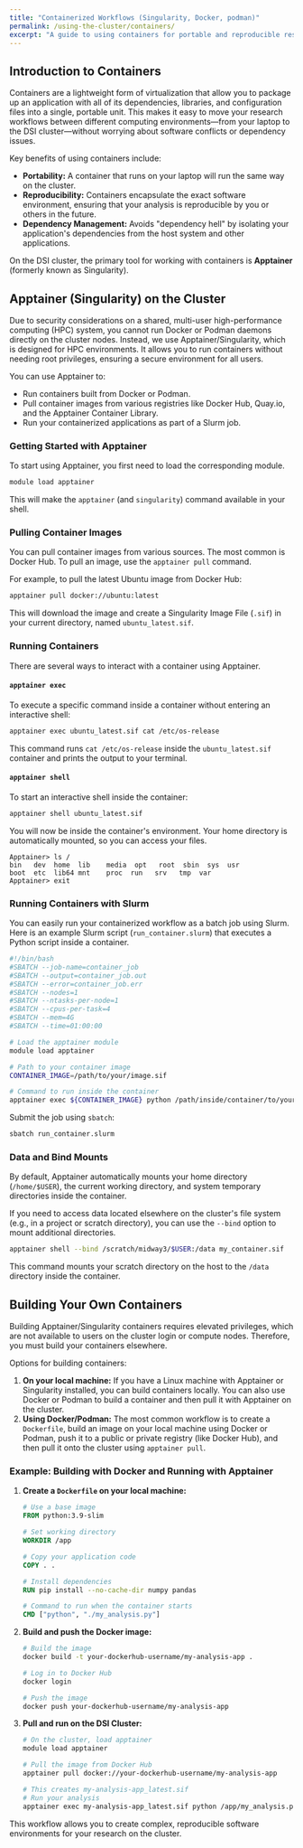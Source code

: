 ```yaml
---
title: "Containerized Workflows (Singularity, Docker, podman)"
permalink: /using-the-cluster/containers/
excerpt: "A guide to using containers for portable and reproducible research workflows."
---
```


## Introduction to Containers

Containers are a lightweight form of virtualization that allow you to package up an application with all of its dependencies, libraries, and configuration files into a single, portable unit. This makes it easy to move your research workflows between different computing environments—from your laptop to the DSI cluster—without worrying about software conflicts or dependency issues.

Key benefits of using containers include:
- **Portability:** A container that runs on your laptop will run the same way on the cluster.
- **Reproducibility:** Containers encapsulate the exact software environment, ensuring that your analysis is reproducible by you or others in the future.
- **Dependency Management:** Avoids "dependency hell" by isolating your application's dependencies from the host system and other applications.

On the DSI cluster, the primary tool for working with containers is **Apptainer** (formerly known as Singularity).

## Apptainer (Singularity) on the Cluster

Due to security considerations on a shared, multi-user high-performance computing (HPC) system, you cannot run Docker or Podman daemons directly on the cluster nodes. Instead, we use Apptainer/Singularity, which is designed for HPC environments. It allows you to run containers without needing root privileges, ensuring a secure environment for all users.

You can use Apptainer to:
- Run containers built from Docker or Podman.
- Pull container images from various registries like Docker Hub, Quay.io, and the Apptainer Container Library.
- Run your containerized applications as part of a Slurm job.

### Getting Started with Apptainer

To start using Apptainer, you first need to load the corresponding module.

```bash
module load apptainer
```

This will make the `apptainer` (and `singularity`) command available in your shell.

### Pulling Container Images

You can pull container images from various sources. The most common is Docker Hub. To pull an image, use the `apptainer pull` command.

For example, to pull the latest Ubuntu image from Docker Hub:

```bash
apptainer pull docker://ubuntu:latest
```

This will download the image and create a Singularity Image File (`.sif`) in your current directory, named `ubuntu_latest.sif`.

### Running Containers

There are several ways to interact with a container using Apptainer.

#### `apptainer exec`

To execute a specific command inside a container without entering an interactive shell:

```bash
apptainer exec ubuntu_latest.sif cat /etc/os-release
```

This command runs `cat /etc/os-release` inside the `ubuntu_latest.sif` container and prints the output to your terminal.

#### `apptainer shell`

To start an interactive shell inside the container:

```bash
apptainer shell ubuntu_latest.sif
```

You will now be inside the container's environment. Your home directory is automatically mounted, so you can access your files.

```
Apptainer> ls /
bin   dev  home  lib    media  opt   root  sbin  sys  usr
boot  etc  lib64 mnt    proc  run   srv   tmp  var
Apptainer> exit
```

### Running Containers with Slurm

You can easily run your containerized workflow as a batch job using Slurm. Here is an example Slurm script (`run_container.slurm`) that executes a Python script inside a container.

```bash
#!/bin/bash
#SBATCH --job-name=container_job
#SBATCH --output=container_job.out
#SBATCH --error=container_job.err
#SBATCH --nodes=1
#SBATCH --ntasks-per-node=1
#SBATCH --cpus-per-task=4
#SBATCH --mem=4G
#SBATCH --time=01:00:00

# Load the apptainer module
module load apptainer

# Path to your container image
CONTAINER_IMAGE=/path/to/your/image.sif

# Command to run inside the container
apptainer exec ${CONTAINER_IMAGE} python /path/inside/container/to/your_script.py
```

Submit the job using `sbatch`:
```bash
sbatch run_container.slurm
```

### Data and Bind Mounts

By default, Apptainer automatically mounts your home directory (`/home/$USER`), the current working directory, and system temporary directories inside the container.

If you need to access data located elsewhere on the cluster's file system (e.g., in a project or scratch directory), you can use the `--bind` option to mount additional directories.

```bash
apptainer shell --bind /scratch/midway3/$USER:/data my_container.sif
```
This command mounts your scratch directory on the host to the `/data` directory inside the container.

## Building Your Own Containers

Building Apptainer/Singularity containers requires elevated privileges, which are not available to users on the cluster login or compute nodes. Therefore, you must build your containers elsewhere.

Options for building containers:
1.  **On your local machine:** If you have a Linux machine with Apptainer or Singularity installed, you can build containers locally. You can also use Docker or Podman to build a container and then pull it with Apptainer on the cluster.
2.  **Using Docker/Podman:** The most common workflow is to create a `Dockerfile`, build an image on your local machine using Docker or Podman, push it to a public or private registry (like Docker Hub), and then pull it onto the cluster using `apptainer pull`.

### Example: Building with Docker and Running with Apptainer

1.  **Create a `Dockerfile` on your local machine:**

    ```dockerfile
    # Use a base image
    FROM python:3.9-slim

    # Set working directory
    WORKDIR /app

    # Copy your application code
    COPY . .

    # Install dependencies
    RUN pip install --no-cache-dir numpy pandas

    # Command to run when the container starts
    CMD ["python", "./my_analysis.py"]
    ```

2.  **Build and push the Docker image:**

    ```bash
    # Build the image
    docker build -t your-dockerhub-username/my-analysis-app .

    # Log in to Docker Hub
    docker login

    # Push the image
    docker push your-dockerhub-username/my-analysis-app
    ```

3.  **Pull and run on the DSI Cluster:**

    ```bash
    # On the cluster, load apptainer
    module load apptainer

    # Pull the image from Docker Hub
    apptainer pull docker://your-dockerhub-username/my-analysis-app

    # This creates my-analysis-app_latest.sif
    # Run your analysis
    apptainer exec my-analysis-app_latest.sif python /app/my_analysis.py
    ```

This workflow allows you to create complex, reproducible software environments for your research on the cluster.